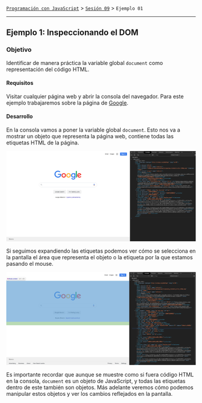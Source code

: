 [`Programación con JavaScript`](../../Readme.md) > [`Sesión 09`](../Readme.md) > `Ejemplo 01`

---

## Ejemplo 1: Inspeccionando el DOM

### Objetivo

Identificar de manera práctica la variable global `document` como representación del código HTML.

#### Requisitos

Visitar cualquier página web y abrir la consola del navegador. Para este ejemplo trabajaremos sobre la página
de [Google](https://www.google.com/).

#### Desarrollo

En la consola vamos a poner la variable global `document`. Esto nos va a mostrar un objeto que representa la página web,
contiene todas las etiquetas HTML de la página.

![DOM](./assets/document-1.png)

Si seguimos expandiendo las etiquetas podemos ver cómo se selecciona en la pantalla el área que representa el objeto o
la etiqueta por la que estamos pasando el mouse.

![DOM](./assets/document-2.png)

Es importante recordar que aunque se muestre como si fuera código HTML en la consola, `document` es un objeto de
JavaScript, y todas las etiquetas dentro de este también son objetos. Más adelante veremos cómo podemos manipular estos
objetos y ver los cambios reflejados en la pantalla.
